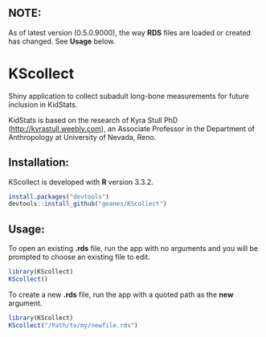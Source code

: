 NOTE:
-----
As of latest version (0.5.0.9000), the way **RDS** files are loaded or created has changed. See **Usage** below.

KScollect
=========

Shiny application to collect subadult long-bone measurements for future inclusion in KidStats.

KidStats is based on the research of Kyra Stull PhD (http://kyrastull.weebly.com), an Associate Professor in the Department of Anthropology at University of Nevada, Reno.

Installation:
-------------

KScollect is developed with **R** version 3.3.2.

```r
install.packages("devtools")
devtools::install_github("geanes/KScollect")
```
Usage:
------

To open an existing **.rds** file, run the app with no arguments and you will be prompted to choose an existing file to edit.

```r
library(KScollect)
KScollect()
```

To create a new **.rds** file, run the app with a quoted path as the **new** argument.

```r
library(KScollect)
KScollect("/Path/to/my/newfile.rds")
```

